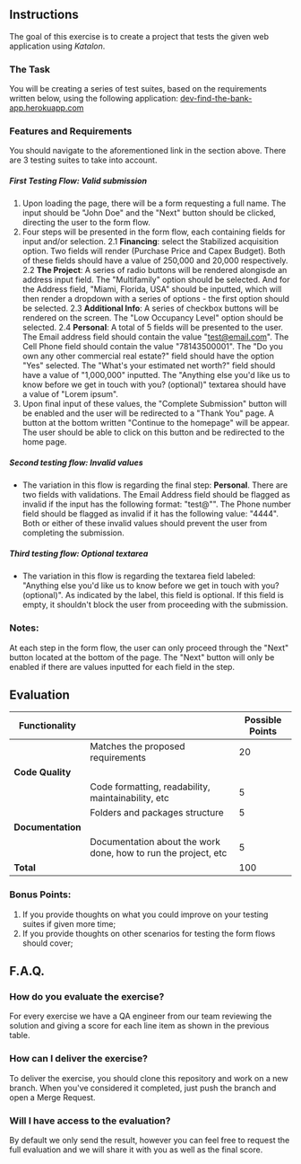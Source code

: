 ## Instructions

The goal of this exercise is to create a project that tests the given web application using *Katalon*.

### The Task
You will be creating a series of test suites, based on the requirements written below, using the following application: [dev-find-the-bank-app.herokuapp.com](https://dev-find-the-bank-app.herokuapp.com/)

### Features and Requirements
You should navigate to the aforementioned link in the section above. There are 3 testing suites to take into account.

##### First Testing Flow: Valid submission
1. Upon loading the page, there will be a form requesting a full name. The input should be "John Doe" and the "Next" button should be clicked, directing the user to the form flow.
2. Four steps will be presented in the form flow, each containing fields for input and/or selection.
2.1 **Financing**: select the Stabilized acquisition option. Two fields will render (Purchase Price and Capex Budget). Both of these fields should have a value of 250,000 and 20,000 respectively.
2.2 **The Project**: A series of radio buttons will be rendered alongisde an address input field. The "Multifamily" option should be selected. And for the Address field, "Miami, Florida, USA" should be inputted, which will then render a dropdown with a series of options - the first option should be selected.
2.3 **Additional Info**: A series of checkbox buttons will be rendered on the screen. The "Low Occupancy Level" option should be selected.
2.4 **Personal**: A total of 5 fields will be presented to the user. The Email address field should contain the value "test@email.com". The Cell Phone field should contain the value "78143500001". The "Do you own any other commercial real estate?" field should have the option "Yes" selected. The "What's your estimated net worth?" field should have a value of "1,000,000" inputted. The "Anything else you'd like us to know before we get in touch with you? (optional)" textarea should have a value of "Lorem ipsum".
3. Upon final input of these values, the "Complete Submission" button will be enabled and the user will be redirected to a "Thank You" page. A button at the bottom written "Continue to the homepage" will be appear. The user should be able to click on this button and be redirected to the home page.

##### Second testing flow: Invalid values
- The variation in this flow is regarding the final step: **Personal**. There are two fields with validations. The Email Address field should be flagged as invalid if the input has the following format: "test@"". The Phone number field should be flagged as invalid if it has the following value: "4444". Both or either of these invalid values should prevent the user from completing the submission.

##### Third testing flow: Optional textarea
- The variation in this flow is regarding the textarea field labeled: "Anything else you'd like us to know before we get in touch with you? (optional)". As indicated by the label, this field is optional. If this field is empty, it shouldn't block the user from proceeding with the submission.

### Notes:
At each step in the form flow, the user can only proceed through the "Next" button located at the bottom of the page. The "Next" button will only be enabled if there are values inputted for each field in the step.

## Evaluation
| Functionality     |                                                                | Possible Points |
|-------------------|----------------------------------------------------------------|-----------------|
|                   | Matches the proposed requirements                              |              20 |
| **Code Quality**  |                                                                |                 |
|                   | Code formatting, readability, maintainability, etc             |               5 |
|                   | Folders and packages structure                                 |               5 |
| **Documentation** |                                                                |                 |
|                   | Documentation about the work done, how to run the project, etc |               5 |
| **Total**         |                                                                |             100 |


### Bonus Points:
1. If you provide thoughts on what you could improve on your testing suites if given more time;
2. If you provide thoughts on other scenarios for testing the form flows should cover;

## F.A.Q.

### How do you evaluate the exercise?
For every exercise we have a QA engineer from our team reviewing the solution and giving a score for each line item as shown in the previous table.

### How can I deliver the exercise?
To deliver the exercise, you should clone this repository and work on a new branch. When you've considered it completed, just push the branch and open a Merge Request.

### Will I have access to the evaluation?
By default we only send the result, however you can feel free to request the full evaluation and we will share it with you as well as the final score.


